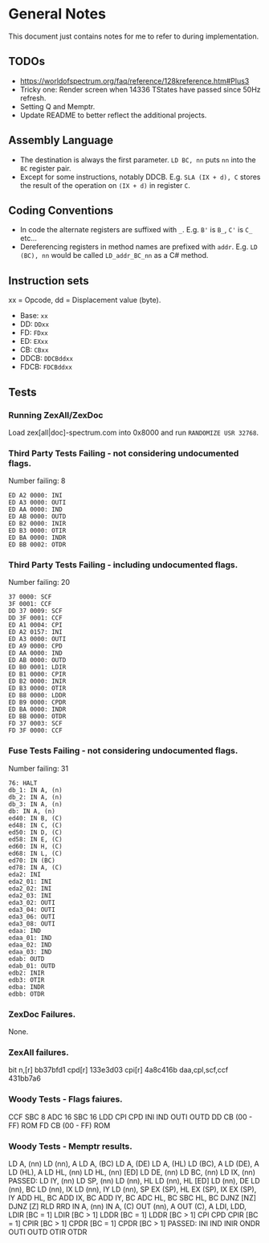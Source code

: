 ﻿# General Notes

This document just contains notes for me to refer to during implementation.

## TODOs

- https://worldofspectrum.org/faq/reference/128kreference.htm#Plus3
- Tricky one: Render screen when 14336 TStates have passed since 50Hz refresh.
- Setting Q and Memptr.
- Update README to better reflect the additional projects.

## Assembly Language

- The destination is always the first parameter. `LD BC, nn` puts `nn` into the `BC` register pair.
- Except for some instructions, notably DDCB. E.g. `SLA (IX + d), C` stores the result of the operation on `(IX + d)` in register `C`.

## Coding Conventions

- In code the alternate registers are suffixed with `_`. E.g. `B'` is `B_`, `C'` is `C_` etc...
- Dereferencing registers in method names are prefixed with `addr`. E.g. `LD (BC), nn` would be called `LD_addr_BC_nn` as a C# method.

## Instruction sets

xx = Opcode, dd = Displacement value (byte).

- Base: `xx`
- DD: `DDxx`
- FD: `FDxx`
- ED: `EXxx`
- CB: `CBxx`
- DDCB: `DDCBddxx`
- FDCB: `FDCBddxx`

## Tests

### Running ZexAll/ZexDoc

Load zex[all|doc]-spectrum.com into 0x8000 and run `RANDOMIZE USR 32768`.

### Third Party Tests Failing - not considering undocumented flags.

Number failing: 8

```
ED A2 0000: INI
ED A3 0000: OUTI
ED AA 0000: IND
ED AB 0000: OUTD
ED B2 0000: INIR
ED B3 0000: OTIR
ED BA 0000: INDR
ED BB 0002: OTDR
```

### Third Party Tests Failing - including undocumented flags.

Number failing: 20

```
37 0000: SCF
3F 0001: CCF
DD 37 0009: SCF
DD 3F 0001: CCF
ED A1 0004: CPI
ED A2 0157: INI
ED A3 0000: OUTI
ED A9 0000: CPD
ED AA 0000: IND
ED AB 0000: OUTD
ED B0 0001: LDIR
ED B1 0000: CPIR
ED B2 0000: INIR
ED B3 0000: OTIR
ED B8 0000: LDDR
ED B9 0000: CPDR
ED BA 0000: INDR
ED BB 0000: OTDR
FD 37 0003: SCF
FD 3F 0000: CCF
```

### Fuse Tests Failing - not considering undocumented flags.

Number failing: 31

```
76: HALT
db_1: IN A, (n)
db_2: IN A, (n)
db_3: IN A, (n)
db: IN A, (n)
ed40: IN B, (C)
ed48: IN C, (C)
ed50: IN D, (C)
ed58: IN E, (C)
ed60: IN H, (C)
ed68: IN L, (C)
ed70: IN (BC)
ed78: IN A, (C)
eda2: INI
eda2_01: INI
eda2_02: INI
eda2_03: INI
eda3_02: OUTI
eda3_04: OUTI
eda3_06: OUTI
eda3_08: OUTI
edaa: IND
edaa_01: IND
edaa_02: IND
edaa_03: IND
edab: OUTD
edab_01: OUTD
edb2: INIR
edb3: OTIR
edba: INDR
edbb: OTDR
```

### ZexDoc Failures.

None.

### ZexAll failures.

bit n,[r]          bb37bfd1
cpd[r]             133e3d03
cpi[r]             4a8c416b
daa,cpl,scf,ccf    431bb7a6

### Woody Tests - Flags faiures.

CCF
SBC 8
ADC 16
SBC 16
LDD
CPI
CPD
INI
IND
OUTI
OUTD
DD CB (00 - FF) ROM
FD CB (00 - FF) ROM

### Woody Tests - Memptr results.

LD A, (nn)
LD (nn), A
LD A, (BC)
LD A, (DE)
LD A, (HL)
LD (BC), A
LD (DE), A
LD (HL), A
LD HL, (nn)
LD HL, (nn) [ED]
LD DE, (nn)
LD BC, (nn)
LD IX, (nn)
PASSED: LD IY, (nn)
LD SP, (nn)
LD (nn), HL
LD (nn), HL [ED]
LD (nn), DE
LD (nn), BC
LD (nn), IX
LD (nn), IY
LD (nn), SP
EX (SP), HL
EX (SP), IX
EX (SP), IY
ADD HL, BC
ADD IX, BC
ADD IY, BC
ADC HL, BC
SBC HL, BC
DJNZ [NZ]
DJNZ [Z]
RLD
RRD
IN A, (nn)
IN A, (C)
OUT (nn), A
OUT (C), A
LDI,
LDD,
LDIR [BC = 1]
LDIR [BC > 1]
LDDR [BC = 1]
LDDR [BC > 1]
CPI
CPD
CPIR [BC = 1]
CPIR [BC > 1]
CPDR [BC = 1]
CPDR [BC > 1]
PASSED: INI
IND
INIR
ONDR
OUTI
OUTD
OTIR
OTDR
